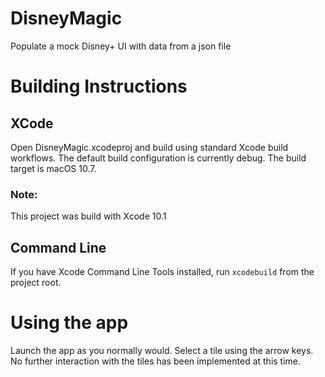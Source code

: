 # DisneyMagic
Populate a mock Disney+ UI with data from a json file

# Building Instructions
## XCode
Open DisneyMagic.xcodeproj and build using standard Xcode build workflows. The default build configuration is currently debug. The build target is macOS 10.7. 
### Note:
This project was build with Xcode 10.1

## Command Line
If you have Xcode Command Line Tools installed, run `xcodebuild` from the project root.

# Using the app
Launch the app as you normally would. Select a tile using the arrow keys. No further interaction with the tiles has been implemented at this time.